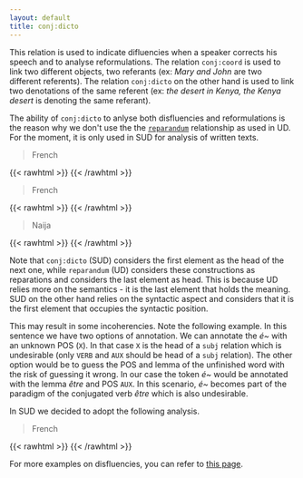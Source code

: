 ```yaml
---
layout: default
title: conj:dicto
---
```


This relation is used to indicate difluencies when a speaker corrects his speech and to analyse reformulations. The relation `conj:coord` is used to link two different objects, two referants (ex: *Mary and John* are two different referents). The relation `conj:dicto` on the other hand is used to link two denotations of the same referent (ex: *the desert in Kenya, the Kenya desert* is denoting the same referant).

The ability of `conj:dicto` to anlyse both disfluencies and reformulations is the reason why we don't use the the [`reparandum`](https://universaldependencies.org/u/dep/reparandum.html) relationship as used in UD. For the moment, it is only used in SUD for analysis of written texts.

> French

{{< rawhtml >}}
    <reactive-dep-tree
      interactive="true"
      shown-metas="text_en"
      shown-features="UPOS,LEMMA,FEATS.Tense,FEATS.VerbForm,FEATS.Number,FEATS.Person,MISC.Gloss"
      hidden-features="XPOS"
      conll="
      # text_fr = puisque les les les les c~ les capitales les grandes villes ne me disaient rien du tout
      # text_en = since I didn't know anything at all about the the the the c ~ the capitals the big cities
      1	puisque	puisque	SCONJ	_	_	0	root	_	Gloss=since
      2	les	le	DET	_	Definite=Def|Number=Plur|PronType=Art	6	det	_	Gloss=the
      3	les	le	DET	_	Definite=Def|Number=Plur|PronType=Art	2	conj:dicto	_	Gloss=the
      4	les	le	DET	_	Definite=Def|Number=Plur|PronType=Art	3	conj:dicto	_	Gloss=the
      5	les	le	DET	_	Definite=Def|Number=Plur|PronType=Art	4	conj:dicto	_	Gloss=the
      6	c~	c~	X	_	_	14	subj	_	_
      7	les	le	DET	_	Definite=Def|Number=Plur|PronType=Art	8	det	_	Gloss=the
      8	capitales	capitale	NOUN	_	Gender=Fem|Number=Plur	6	conj:dicto	_	Gloss=capitals
      9	les	le	DET	_	Definite=Def|Number=Plur|PronType=Art	11	det	_	Gloss=the
      10	grandes	grand	ADJ	_	Gender=Fem|Number=Plur	11	mod	_	Gloss=big
      11	villes	ville	NOUN	_	Gender=Fem|Number=Plur	8	conj:dicto	_	Gloss=cities
      12	ne	ne	ADV	_	Polarity=Neg	14	mod	_	Gloss=not
      13	me	lui	PRON	_	_	14	comp:obl	_	Gloss=me
      14	disaient	dire	VERB	_	Mood=Ind|Number=Plur|Person=3|Tense=Imp|VerbForm=Fin	1	comp:obj	_	Gloss=tell
      15	rien	rien	PRON	_	_	14	comp:obj	_	Gloss=nothis
      16-17	du	_	_	_	_	_	_	_	_
      16	de	de	ADP	_	_	15	mod	_	Gloss=of
      17	le	le	DET	_	Definite=Def|Gender=Masc|Number=Sing|PronType=Art	18	det	_	Gloss=it
      18	tout	tout	ADV	_	_	16	comp:obj	_	Gloss=all
      "
    ></reactive-dep-tree>
{{< /rawhtml >}}


> French

{{< rawhtml >}}
    <reactive-dep-tree
      interactive="true"
      shown-metas="text_en"
      shown-features="UPOS,LEMMA,FEATS.Tense,FEATS.VerbForm,FEATS.Number,FEATS.Person,MISC.Gloss"
      hidden-features="XPOS"
      conll="
      # sent_id = ParisStories_2019_stagePrimaire_15
      # text_fr = j'ai j'ai vraiment adoré ce côté là .
      # text_en = I did I did really like that part
      1	j'	il	PRON	_	Number=Sing|Person=1|PronType=Prs	2	subj	_	SpaceAfter=No|Gloss=I
      2	ai	ai~	AUX	_	Number=Sing|Person=1	0	root	_	Gloss=have
      3	j'	il	PRON	_	Number=Sing|Person=1|PronType=Prs	4	subj	_	SpaceAfter=No|Gloss=I
      4	ai	avoir	AUX	_	Mood=Ind|Number=Sing|Person=1|Tense=Pres|VerbForm=Fin	2	conj:dicto	_	Gloss=have
      5	vraiment	vraiment	ADV	_	_	6	mod	_	Gloss=really
      6	adoré	adorer	VERB	_	Gender=Masc|Number=Sing|Tense=Past|VerbForm=Part	4	comp:aux	_	Gloss=loved
      7	ce	ce	DET	_	_	8	det	_	Gloss=that
      8	côté	côté	NOUN	_	Gender=Masc|Number=Sing	6	comp:obj	_	Gloss=part
      9	là	là	ADV	_	_	8	mod	_	Gloss=that
      10	.	.	PUNCT	_	_	_	_	_	_
      "
    ></reactive-dep-tree>
{{< /rawhtml >}}

> Naija

{{< rawhtml >}}
    <reactive-dep-tree
      interactive="true"
      shown-metas="text_en"
      shown-features="UPOS,LEMMA,FEATS.Tense,FEATS.VerbForm,FEATS.Number,FEATS.Person,MISC.Gloss"
      hidden-features="XPOS"
      conll="
      # sent_id = JOS_10_Mothers-Against-Mini-Skirts_DG__79
      # sound_url = http://www.tal.univ-paris3.fr/trameur/iTrameur-naija/mp3/JOS_10_Mothers-Against-Mini-Skirts_DG.mp3
      # speaker_id = Sp125
      # text = we used to { use eh || wear } mini skirt o //
      # text_en = We used to use uh... wear mini skirts.
      # text_ortho = We used to use eh, wear mini skirt o.
      1	we	we	PRON	_	Case=Nom|Number=Plur|Person=1|PronType=Prs	2	subj	_	AlignBegin=144296|AlignEnd=144584|Gloss=NOM.PL.1|Lang=en
      2	used	use	VERB	_	Mood=Ind|Tense=Past|VerbForm=Fin	0	root	_	AlignBegin=144584|AlignEnd=144872|Gloss=use.IND.PST.FIN|Lang=en
      3	to	to	ADP	_	_	2	comp:obl@x	_	AlignBegin=144872|AlignEnd=145160|Gloss=to|Lang=en
      4	{	{	PUNCT	_	_	5	punct	_	AlignBegin=145160|AlignEnd=145160|Gloss=PUNCT
      5	use	use	VERB	_	_	3	comp:obj	_	AlignBegin=145160|AlignEnd=145448|Gloss=use|Lang=en
      6	eh	eh	INTJ	_	_	5	discourse	_	AlignBegin=145448|AlignEnd=145736|Gloss=eh|Lang=en
      7	||	||	PUNCT	_	_	8	punct	_	AlignBegin=145736|AlignEnd=145736|Gloss=PUNCT
      8	wear	wear	VERB	_	_	5	conj:dicto	_	AlignBegin=145736|AlignEnd=146024|Gloss=wear|Lang=en
      9	}	}	PUNCT	_	_	5	punct	_	AlignBegin=146024|AlignEnd=146024|Gloss=PUNCT
      10	mini	mini	ADJ	_	_	11	compound	_	AlignBegin=146024|AlignEnd=146312|Gloss=mini|Lang=en
      11	skirt	skirt	NOUN	_	_	8	comp:obj	_	AlignBegin=146312|AlignEnd=146600|Gloss=skirt|Lang=en
      12	o	o	PART	_	PartType=Disc	11	mod:emph	_	AlignBegin=146600|AlignEnd=146888|Gloss=EMPH|Lang=en
      13	//	//	PUNCT	_	_	2	punct	_	AlignBegin=146888|AlignEnd=146888|Gloss=PUNCT
      "
    ></reactive-dep-tree>
{{< /rawhtml >}}

Note that `conj:dicto` (SUD) considers the first element as the head of the next one, while `reparandum` (UD) considers these constructions as reparations and considers the last element as head.
This is because UD relies more on the semantics - it is the last element that holds the meaning. SUD on the other hand relies on the syntactic aspect and considers that it is the first element that occupies the syntactic position.

This may result in some incoherencies. Note the following example. In this sentence we have two options of annotation. We can annotate the *é~* with an unknown POS (`X`). In that case `X` is the head of a `subj` relation which is undesirable (only `VERB` and `AUX` should be head of a `subj` relation). The other option would be to guess the POS and lemma of the unfinished word with the risk of guessing it wrong. In our case the token *é~* would be annotated with the lemma *être* and POS `AUX`. In this scenario, *é~* becomes part of the paradigm of the conjugated verb *être* which is also undesirable.


In SUD we decided to adopt the following analysis.

> French

{{< rawhtml >}}
    <reactive-dep-tree
      interactive="true"
      shown-metas="text_en"
      shown-features="UPOS,LEMMA,FEATS.Tense,FEATS.VerbForm,FEATS.Number,FEATS.Person,MISC.Gloss"
      hidden-features="XPOS"
      conll="
      # text_fr = C' é~ c' était vraiment
      # text_en = It w~ it was really
      1	C'	ce	PRON	_	Gender=Masc|Number=Sing|Person=3|PronType=Dem	2	subj	_	Gloss=it
      2	é~	é~	X	_	_	0	root	_	_
      3	c'	ce	PRON	_	Gender=Masc|Number=Sing|Person=3|PronType=Dem	4	subj	_	Gloss=it
      4	était	être	AUX	conj:reform	Mood=Ind|Number=Sing|Person=3|Tense=Imp|VerbForm=Fin	2	conj:dicto	_	Gloss=was
      5	vraiment	vraiment	ADV	_	_	4	mod	_	Gloss=really
      "
    ></reactive-dep-tree>
{{< /rawhtml >}}

For more examples on disfluencies, you can refer to [this page](../disfulencies).
